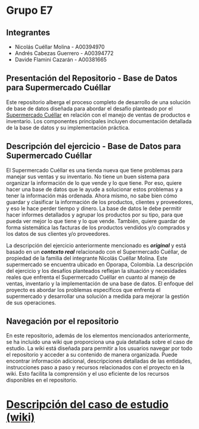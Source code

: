 # Grupo E7

## **Integrantes**

- Nicolás Cuéllar Molina - A00394970
- Andrés Cabezas Guerrero - A00394772
- Davide Flamini Cazarán - A00381665

## **Presentación del Repositorio - Base de Datos para Supermercado Cuéllar**

Este repositorio alberga el proceso completo de desarrollo de una solución de base de datos diseñada para abordar el desafío planteado por el [Supermercado Cuéllar](https://www.google.com/maps/place/Supermercado+Cuellar/@2.0243325,-75.9991447,17z/data=!3m1!4b1!4m6!3m5!1s0x8e251547d11ae99f:0x9d9c6f0383fe0fe3!8m2!3d2.0243271!4d-75.9965698!16s%2Fg%2F11t5kpb8vj?hl=es&entry=ttu) en relación con el manejo de ventas de productos e inventario. Los componentes principales incluyen documentación detallada de la base de datos y su implementación práctica.

## **Descripción del ejercicio - Base de Datos para Supermercado Cuéllar**

El Supermercado Cuéllar es una tienda nueva que tiene problemas para manejar sus ventas y su inventario. No tiene un buen sistema para organizar la información de lo que vende y lo que tiene. Por eso, quiere hacer una base de datos que le ayude a solucionar estos problemas y a tener la información más ordenada. Ahora mismo, no sabe bien cómo guardar y clasificar la información de los productos, clientes y proveedores, y eso le hace perder tiempo y dinero. La base de datos le debe permitir hacer informes detallados y agrupar los productos por su tipo, para que pueda ver mejor lo que tiene y lo que vende. También, quiere guardar de forma sistemática las facturas de los productos vendidos y/o comprados y los datos de sus clientes y/o proveedores.

La descripción del ejercicio anteriormente mencionado es ***original*** y está basado en un ***contexto real*** relacionado con el Supermercado Cuéllar, de propiedad de la familia del integrante Nicolás Cuéllar Molina. Este supermercado se encuentra ubicado en Oporapa, Colombia. La descripción del ejercicio y los desafíos planteados reflejan la situación y necesidades reales que enfrenta el Supermercado Cuéllar en cuanto al manejo de ventas, inventario y la implementación de una base de datos. El enfoque del proyecto es abordar los problemas específicos que enfrenta el supermercado y desarrollar una solución a medida para mejorar la gestión de sus operaciones.

## **Navegación por el repositorio**

En este repositorio, además de los elementos mencionados anteriormente, se ha incluido una wiki que proporciona una guía detallada sobre el caso de estudio. La wiki está diseñada para permitir a los usuarios navegar por todo el repositorio y acceder a su contenido de manera organizada. Puede encontrar información adicional, descripciones detalladas de las entidades, instrucciones paso a paso y recursos relacionados con el proyecto en la wiki. Esto facilita la comprensión y el uso eficiente de los recursos disponibles en el repositorio.

# [Descripción del caso de estudio (wiki)](https://github.com/Bloque-SID/problema-de-modelado-e7/blob/main/Wiki/PaginaPrincipal%20(DescripcionCaso).md)
